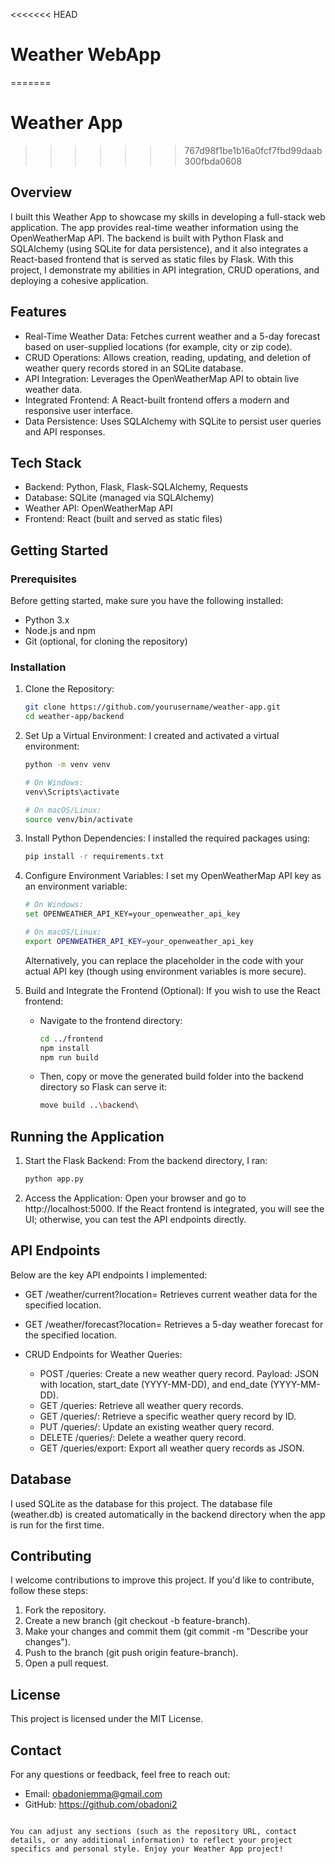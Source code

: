 
<<<<<<< HEAD
# Weather WebApp
=======
# Weather App
>>>>>>> 767d98f1be1b16a0fcf7fbd99daab300fbda0608

## Overview
I built this Weather App to showcase my skills in developing a full-stack web application. The app provides real-time weather information using the OpenWeatherMap API. The backend is built with Python Flask and SQLAlchemy (using SQLite for data persistence), and it also integrates a React-based frontend that is served as static files by Flask. With this project, I demonstrate my abilities in API integration, CRUD operations, and deploying a cohesive application.

## Features
- Real-Time Weather Data: Fetches current weather and a 5-day forecast based on user-supplied locations (for example, city or zip code).
- CRUD Operations: Allows creation, reading, updating, and deletion of weather query records stored in an SQLite database.
- API Integration: Leverages the OpenWeatherMap API to obtain live weather data.
- Integrated Frontend: A React-built frontend offers a modern and responsive user interface.
- Data Persistence: Uses SQLAlchemy with SQLite to persist user queries and API responses.

## Tech Stack
- Backend: Python, Flask, Flask-SQLAlchemy, Requests
- Database: SQLite (managed via SQLAlchemy)
- Weather API: OpenWeatherMap API
- Frontend: React (built and served as static files)

## Getting Started

### Prerequisites
Before getting started, make sure you have the following installed:
- Python 3.x
- Node.js and npm
- Git (optional, for cloning the repository)

### Installation

1. Clone the Repository:
   ```bash
   git clone https://github.com/yourusername/weather-app.git
   cd weather-app/backend
   ```

2. Set Up a Virtual Environment:
   I created and activated a virtual environment:
   ```bash
   python -m venv venv

   # On Windows:
   venv\Scripts\activate

   # On macOS/Linux:
   source venv/bin/activate
   ```

3. Install Python Dependencies:
   I installed the required packages using:
   ```bash
   pip install -r requirements.txt
   ```

4. Configure Environment Variables:
   I set my OpenWeatherMap API key as an environment variable:
   ```bash
   # On Windows:
   set OPENWEATHER_API_KEY=your_openweather_api_key

   # On macOS/Linux:
   export OPENWEATHER_API_KEY=your_openweather_api_key
   ```
   Alternatively, you can replace the placeholder in the code with your actual API key (though using environment variables is more secure).

5. Build and Integrate the Frontend (Optional):
   If you wish to use the React frontend:
   - Navigate to the frontend directory:
     ```bash
     cd ../frontend
     npm install
     npm run build
     ```
   - Then, copy or move the generated build folder into the backend directory so Flask can serve it:
     ```bash
     move build ..\backend\
     ```

## Running the Application

1. Start the Flask Backend:
   From the backend directory, I ran:
   ```bash
   python app.py
   ```
2. Access the Application:
   Open your browser and go to http://localhost:5000. If the React frontend is integrated, you will see the UI; otherwise, you can test the API endpoints directly.

## API Endpoints

Below are the key API endpoints I implemented:

- GET /weather/current?location=<location>
  Retrieves current weather data for the specified location.

- GET /weather/forecast?location=<location>
  Retrieves a 5-day weather forecast for the specified location.

- CRUD Endpoints for Weather Queries:
  - POST /queries: Create a new weather query record.
    Payload: JSON with location, start_date (YYYY-MM-DD), and end_date (YYYY-MM-DD).
  - GET /queries: Retrieve all weather query records.
  - GET /queries/<id>: Retrieve a specific weather query record by ID.
  - PUT /queries/<id>: Update an existing weather query record.
  - DELETE /queries/<id>: Delete a weather query record.
  - GET /queries/export: Export all weather query records as JSON.

## Database
I used SQLite as the database for this project. The database file (weather.db) is created automatically in the backend directory when the app is run for the first time.

## Contributing
I welcome contributions to improve this project. If you'd like to contribute, follow these steps:
1. Fork the repository.
2. Create a new branch (git checkout -b feature-branch).
3. Make your changes and commit them (git commit -m "Describe your changes").
4. Push to the branch (git push origin feature-branch).
5. Open a pull request.

## License
This project is licensed under the MIT License.

## Contact
For any questions or feedback, feel free to reach out:
- Email: obadoniemma@gmail.com
- GitHub: https://github.com/obadoni2
```

You can adjust any sections (such as the repository URL, contact details, or any additional information) to reflect your project specifics and personal style. Enjoy your Weather App project!
